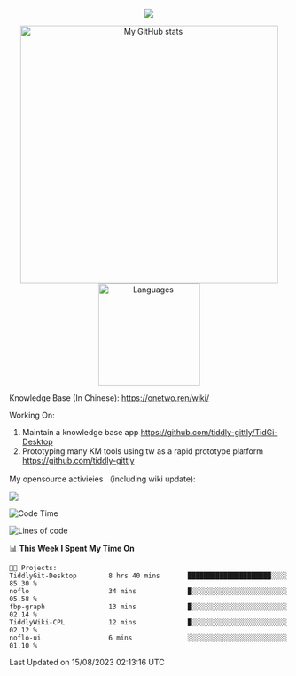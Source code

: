 <a href="https://github.com/linonetwo">
    <p align="center">
        <img src="https://github-profile-trophy.vercel.app/?username=linonetwo&column=7&theme=onedark"/>
    </p>
</a>
<a align="center" href="https://github.com/linonetwo">
  <p align="center">
    <img src="https://github-readme-stats.vercel.app/api?username=linonetwo&show_icons=true&count_private=true" alt="My GitHub stats" width="465"/>
    <img src="https://github-readme-stats.vercel.app/api/top-langs/?username=linonetwo&layout=compact&langs_count=10" alt="Languages" height="183">
  </p>
</a>

Knowledge Base (In Chinese): https://onetwo.ren/wiki/

Working On: 

1. Maintain a knowledge base app https://github.com/tiddly-gittly/TidGi-Desktop
1. Prototyping many KM tools using tw as a rapid prototype platform https://github.com/tiddly-gittly

My opensource activieies （including wiki update):

![](https://visitor-badge.glitch.me/badge?page_id=linonetwo.linonetwo)

<!--START_SECTION:waka-->
![Code Time](http://img.shields.io/badge/Code%20Time-2%2C083%20hrs%2041%20mins-blue)

![Lines of code](https://img.shields.io/badge/From%20Hello%20World%20I%27ve%20Written-59.0%20million%20lines%20of%20code-blue)

📊 **This Week I Spent My Time On** 

```text
🐱‍💻 Projects: 
TiddlyGit-Desktop        8 hrs 40 mins       █████████████████████░░░░   85.30 % 
noflo                    34 mins             █░░░░░░░░░░░░░░░░░░░░░░░░   05.58 % 
fbp-graph                13 mins             █░░░░░░░░░░░░░░░░░░░░░░░░   02.14 % 
TiddlyWiki-CPL           12 mins             █░░░░░░░░░░░░░░░░░░░░░░░░   02.12 % 
noflo-ui                 6 mins              ░░░░░░░░░░░░░░░░░░░░░░░░░   01.10 % 
```


 Last Updated on 15/08/2023 02:13:16 UTC
<!--END_SECTION:waka-->
